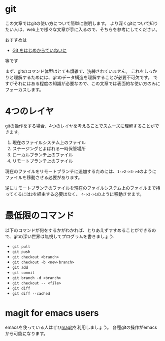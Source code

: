 # git
この文章ではgitの使い方について簡単に説明します。
より深くgitについて知りたい人は、web上で様々な文章が手に入るので、そちらを参考にしてください。

おすすめは
* [Git をはじめからていねいに](https://github.com/takanabe/introduction-to-git)

等です

まず、gitのコマンド体型はとても煩雑で、洗練されていません。
これをしっかりと理解するためには、gitのデータ構造を理解することが必要不可欠です。
ですがそれにはある程度の知識が必要なので、この文章では表面的な使い方のみにフォーカスします。

# 4つのレイヤ
gitの操作をする場合、4つのレイヤを考えることでスムーズに理解することができます。

1. 現在のファイルシステム上のファイル
2. ステージングとよばれる一時保管場所
3. ローカルブランチ上のファイル
4. リモートブランチ上のファイル

現在のファイルをリモートブランチに追加するためには、`1->2->3->4`のようにファイルを移動させる必要があります。

逆にリモートブランチのファイルを現在のファイルシステム上のファイルまで持ってくるには`2`を経由する必要はなく、
`4->3->1`のように移動させます。

# 最低限のコマンド
以下のコマンドが何をするかがわかれば、とりあえずすすめることができるので、gitの深い世界は無視してプログラムを書きましょう.

* `git pull`
* `git push`
* `git checkout <branch>`
* `git checkout -b <new-branch>`
* `git add`
* `git commit`
* `git branch -d <branch>`
* `git checkout -- <file>`
* `git diff`
* `git diff --cached`

# magit for emacs users
emacsを使っている人はぜひ[magit](https://github.com/magit/magit)を利用しましょう。
各種gitの操作がemacsから可能になります。
